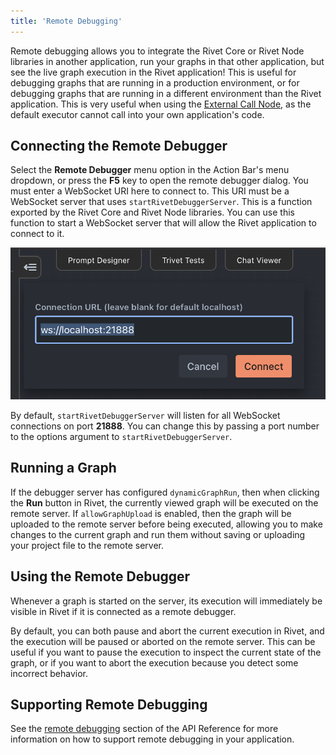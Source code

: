 ```yaml
---
title: 'Remote Debugging'
---
```


Remote debugging allows you to integrate the Rivet Core or Rivet Node libraries in another application, run your graphs in that other application, but see the live graph execution in the Rivet application! This is useful for debugging graphs that are running in a production environment, or for debugging graphs that are running in a different environment than the Rivet application. This is very useful when using the [External Call Node](../node-reference/external-call), as the default executor cannot call into your own application's code.

## Connecting the Remote Debugger

Select the **Remote Debugger** menu option in the Action Bar's menu dropdown, or press the **F5** key to open the remote debugger dialog. You must enter a WebSocket URI here to connect to. This URI must be a WebSocket server that uses `startRivetDebuggerServer`. This is a function exported by the Rivet Core and Rivet Node libraries. You can use this function to start a WebSocket server that will allow the Rivet application to connect to it.

![remote debugger](assets/remote-debugger.png)

By default, `startRivetDebuggerServer` will listen for all WebSocket connections on port **21888**. You can change this by passing a port number to the options argument to `startRivetDebuggerServer`.

## Running a Graph

If the debugger server has configured `dynamicGraphRun`, then when clicking the **Run** button in Rivet, the currently viewed graph will be executed on the remote server. If `allowGraphUpload` is enabled, then the graph will be uploaded to the remote server before being executed, allowing you to make changes to the current graph and run them without saving or uploading your project file to the remote server.

## Using the Remote Debugger

Whenever a graph is started on the server, its execution will immediately be visible in Rivet if it is connected as a remote debugger.

By default, you can both pause and abort the current execution in Rivet, and the execution will be paused or aborted on the remote server. This can be useful if you want to pause the execution to inspect the current state of the graph, or if you want to abort the execution because you detect some incorrect behavior.

## Supporting Remote Debugging

See the [remote debugging](../api-reference/remote-debugging) section of the API Reference for more information on how to support remote debugging in your application.
